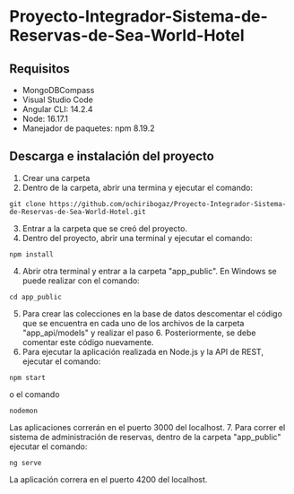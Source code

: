 # Proyecto-Integrador-Sistema-de-Reservas-de-Sea-World-Hotel

## Requisitos
* MongoDBCompass
* Visual Studio Code
* Angular CLI: 14.2.4
* Node: 16.17.1
* Manejador de paquetes: npm 8.19.2

## Descarga e instalación del proyecto
1. Crear una carpeta
2. Dentro de la carpeta, abrir una termina y ejecutar el comando:
```
git clone https://github.com/ochiribogaz/Proyecto-Integrador-Sistema-de-Reservas-de-Sea-World-Hotel.git
```
3. Entrar a la carpeta que se creó del proyecto.
3. Dentro del proyecto, abrir una terminal y ejecutar el comando:
```
npm install
```
4. Abrir otra terminal y entrar a la carpeta "app_public". En Windows se puede realizar con el comando:
```
cd app_public
```
5. Para crear las colecciones en la base de datos descomentar el código que se encuentra en cada uno de los archivos de la carpeta "app_api/models" y realizar el paso 6. Posteriormente, se debe comentar este código nuevamente.
6. Para ejecutar la aplicación realizada en Node.js y la API de REST, ejecutar el comando:
```
npm start
```
o el comando
```
nodemon
```
Las aplicaciones correrán en el puerto 3000 del localhost.
7. Para correr el sistema de administración de reservas, dentro de la carpeta "app_public" ejecutar el comando:
```
ng serve
```
La aplicación correra en el puerto 4200 del localhost.
